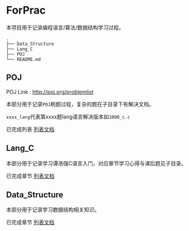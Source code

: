 # ForPrac

本项目用于记录编程语言/算法/数据结构学习过程。

```
.
├── Data_Structure
├── Lang_C
├── POJ
└── README.md
```

## POJ

POJ Link : http://poj.org/problemlist

本部分用于记录`POJ`刷题过程，复杂的题在子目录下有解决文档。

`xxxx_lang`代表第xxxx题lang语言解决版本如`1000_c.c`

已完成列表 [列表文档](https://github.com/susielau/ForPrac/blob/master/POJ/sched.md)

## Lang_C

本部分用于记录学习谭浩强C语言入门，对应章节学习心得与课后题见子目录。

已完成章节 [列表文档](https://github.com/susielau/ForPrac/blob/master/Lang_C/sched.md)



## Data_Structure

本部分用于记录学习数据结构相关知识。

已完成章节 [列表文档](https://github.com/susielau/ForPrac/blob/master/Data_Structure/sched.md)